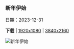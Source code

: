 ### 新年伊始

日期：2023-12-31

**下载**  |  [1920x1080](https://cn.bing.com/th?id=OHR.SleepingFox_ZH-CN2622967726_1920x1080.jpg)  |  [3840x2160](https://cn.bing.com/th?id=OHR.SleepingFox_ZH-CN2622967726_UHD.jpg)

![新年伊始](https://cn.bing.com/th?id=OHR.SleepingFox_ZH-CN2622967726_1920x1080.jpg "睡在雪地里的赤狐，阿布鲁佐，意大利 (© marco vancini/500px/Getty Images)")

